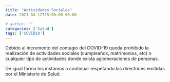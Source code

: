 ```yaml
---
title: "Actividades Sociales"
date: 2021-04-12T15:00:00-06:00

# author: ""
categories: ['Salud']
tags: ['COVID19']
---
```

Debido al incremento del contagio del COVID-19 queda prohibido la realización de actividades sociales (cumpleaños, matrimonios, etc) o cualquier tipo de actividades donde exista aglomeraciones de personas.

De igual forma los instamos a continuar respetando las directrices emitidas por el Ministerio de Salud.